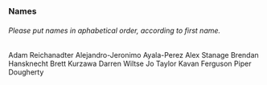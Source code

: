 ### Names
###### *Please put names in aphabetical order, according to first name.*

Adam Reichanadter
Alejandro-Jeronimo Ayala-Perez
Alex Stanage
Brendan Hansknecht
Brett Kurzawa
Darren Wiltse
Jo Taylor
Kavan Ferguson
Piper Dougherty

